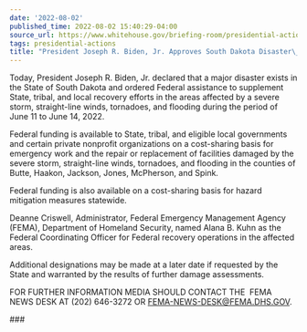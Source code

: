 ```yaml
---
date: '2022-08-02'
published_time: 2022-08-02 15:40:29-04:00
source_url: https://www.whitehouse.gov/briefing-room/presidential-actions/2022/08/02/president-joseph-r-biden-jr-approves-south-dakota-disaster-declaration-2/
tags: presidential-actions
title: "President Joseph R. Biden, Jr. Approves South Dakota Disaster\_Declaration"
---
```

 
Today, President Joseph R. Biden, Jr. declared that a major disaster
exists in the State of South Dakota and ordered Federal assistance to
supplement State, tribal, and local recovery efforts in the areas
affected by a severe storm, straight-line winds, tornadoes, and flooding
during the period of June 11 to June 14, 2022.  
  
Federal funding is available to State, tribal, and eligible local
governments and certain private nonprofit organizations on a
cost-sharing basis for emergency work and the repair or replacement of
facilities damaged by the severe storm, straight-line winds, tornadoes,
and flooding in the counties of Butte, Haakon, Jackson, Jones,
McPherson, and Spink.  
  
Federal funding is also available on a cost-sharing basis for hazard
mitigation measures statewide.  
  
Deanne Criswell, Administrator, Federal Emergency Management Agency
(FEMA), Department of Homeland Security, named Alana B. Kuhn as the
Federal Coordinating Officer for Federal recovery operations in the
affected areas.   
  
Additional designations may be made at a later date if requested by the
State and warranted by the results of further damage assessments.  
  
FOR FURTHER INFORMATION MEDIA SHOULD CONTACT THE  FEMA NEWS DESK AT
(202) 646-3272
OR [FEMA-NEWS-DESK@FEMA.DHS.GOV](mailto:FEMA-NEWS-DESK@DHS.GOV).

\###
